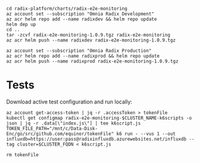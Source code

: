 

```
cd radix-platform/charts/radix-e2e-monitoring
az account set --subscription "Omnia Radix Development"
az acr helm repo add --name radixdev && helm repo update
helm dep up
cd ..
tar -zcvf radix-e2e-monitoring-1.0.9.tgz radix-e2e-monitoring
az acr helm push --name radixdev radix-e2e-monitoring-1.0.9.tgz

az account set --subscription "Omnia Radix Production"
az acr helm repo add --name radixprod && helm repo update
az acr helm push --name radixprod radix-e2e-monitoring-1.0.9.tgz
```


# Tests

Download active test configuration and run locally:

    az account get-access-token | jq -r .accessToken > tokenFile
    kubectl get configmap radix-e2e-monitoring-$CLUSTER_NAME-k6scripts -o json | jq -r .data[\"index.js\"] | tee k6script.js
    TOKEN_FILE_PATH="/mnt/c/Data-Disk-Enc/go/src/github.com/equinor/tokenFile" k6 run - --vus 1 --out influxdb=https://user:pass@radixinfluxdb.azurewebsites.net/influxdb --tag cluster=$CLUSTER_FQDN < k6script.js

    rm tokenFile